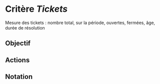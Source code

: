 # Critère *Tickets*
Mesure des tickets : nombre total, sur la période, ouvertes, fermées, âge, durée de résolution

## Objectif


## Actions


## Notation